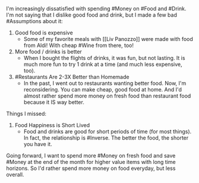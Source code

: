 I'm increasingly dissatisfied with spending #Money on #Food and #Drink. I'm not saying that I dislike good food and drink, but I made a few bad #Assumptions about it: 
1. Good food is expensive
	- Some of my favorite meals with [[Liv Panozzo]] were made with food from Aldi! With cheap #Wine from there, too!
2. More food / drinks is better
	- When I bought the flights of drinks, it was fun, but not lasting. It is much more fun to try 1 drink at a time (and much less expensive, too). 
3. #Restaurants Are 2-3X Better than Homemade
	- In the past, I went out to restaurants wanting better food. Now, I'm reconsidering. You can make cheap, good food at home. And I'd almost rather spend more money on fresh food than restaurant food because it IS way better. 

Things I missed:
1. Food Happiness is Short Lived
	- Food and drinks are good for short periods of time (for most things). In fact, the relationship is #Inverse. The better the food, the shorter you have it. 


Going forward, I want to spend more #Money on fresh food and save #Money at the end of the month for higher value items with long time horizons. So I'd rather spend more money on food everyday, but less overall. 